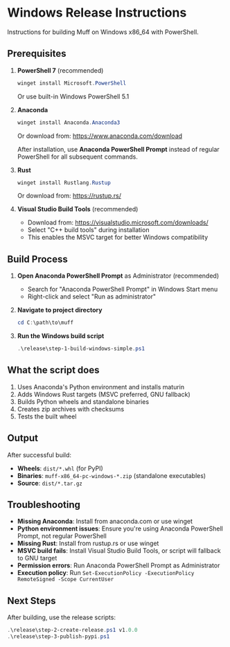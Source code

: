# Windows Release Instructions

Instructions for building Muff on Windows x86_64 with PowerShell.

## Prerequisites

1. **PowerShell 7** (recommended)
   ```powershell
   winget install Microsoft.PowerShell
   ```
   Or use built-in Windows PowerShell 5.1

2. **Anaconda**
   ```powershell
   winget install Anaconda.Anaconda3
   ```
   Or download from: https://www.anaconda.com/download
   
   After installation, use **Anaconda PowerShell Prompt** instead of regular PowerShell for all subsequent commands.

3. **Rust**
   ```powershell
   winget install Rustlang.Rustup
   ```
   Or download from: https://rustup.rs/

4. **Visual Studio Build Tools** (recommended)
   - Download from: https://visualstudio.microsoft.com/downloads/
   - Select "C++ build tools" during installation
   - This enables the MSVC target for better Windows compatibility

## Build Process

1. **Open Anaconda PowerShell Prompt** as Administrator (recommended)
   - Search for "Anaconda PowerShell Prompt" in Windows Start menu
   - Right-click and select "Run as administrator"

2. **Navigate to project directory**
   ```powershell
   cd C:\path\to\muff
   ```

3. **Run the Windows build script**
   ```powershell
   .\release\step-1-build-windows-simple.ps1
   ```

## What the script does

1. Uses Anaconda's Python environment and installs maturin
2. Adds Windows Rust targets (MSVC preferred, GNU fallback)
3. Builds Python wheels and standalone binaries
4. Creates zip archives with checksums
5. Tests the built wheel

## Output

After successful build:
- **Wheels**: `dist/*.whl` (for PyPI)
- **Binaries**: `muff-x86_64-pc-windows-*.zip` (standalone executables)
- **Source**: `dist/*.tar.gz`

## Troubleshooting

- **Missing Anaconda**: Install from anaconda.com or use winget
- **Python environment issues**: Ensure you're using Anaconda PowerShell Prompt, not regular PowerShell
- **Missing Rust**: Install from rustup.rs or use winget
- **MSVC build fails**: Install Visual Studio Build Tools, or script will fallback to GNU target
- **Permission errors**: Run Anaconda PowerShell Prompt as Administrator
- **Execution policy**: Run `Set-ExecutionPolicy -ExecutionPolicy RemoteSigned -Scope CurrentUser`

## Next Steps

After building, use the release scripts:
```powershell
.\release\step-2-create-release.ps1 v1.0.0
.\release\step-3-publish-pypi.ps1
```